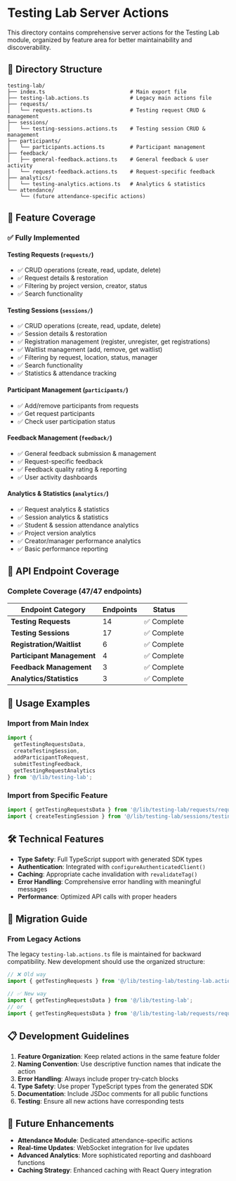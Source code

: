 # Testing Lab Server Actions

This directory contains comprehensive server actions for the Testing Lab module, organized by feature area for better maintainability and discoverability.

## 📁 Directory Structure

```
testing-lab/
├── index.ts                           # Main export file
├── testing-lab.actions.ts             # Legacy main actions file
├── requests/
│   └── requests.actions.ts            # Testing request CRUD & management
├── sessions/
│   └── testing-sessions.actions.ts    # Testing session CRUD & management
├── participants/
│   └── participants.actions.ts        # Participant management
├── feedback/
│   ├── general-feedback.actions.ts    # General feedback & user activity
│   └── request-feedback.actions.ts    # Request-specific feedback
├── analytics/
│   └── testing-analytics.actions.ts   # Analytics & statistics
└── attendance/
    └── (future attendance-specific actions)
```

## 🎯 Feature Coverage

### ✅ **Fully Implemented**

#### **Testing Requests** (`requests/`)
- ✅ CRUD operations (create, read, update, delete)
- ✅ Request details & restoration
- ✅ Filtering by project version, creator, status
- ✅ Search functionality

#### **Testing Sessions** (`sessions/`)
- ✅ CRUD operations (create, read, update, delete)
- ✅ Session details & restoration
- ✅ Registration management (register, unregister, get registrations)
- ✅ Waitlist management (add, remove, get waitlist)
- ✅ Filtering by request, location, status, manager
- ✅ Search functionality
- ✅ Statistics & attendance tracking

#### **Participant Management** (`participants/`)
- ✅ Add/remove participants from requests
- ✅ Get request participants
- ✅ Check user participation status

#### **Feedback Management** (`feedback/`)
- ✅ General feedback submission & management
- ✅ Request-specific feedback
- ✅ Feedback quality rating & reporting
- ✅ User activity dashboards

#### **Analytics & Statistics** (`analytics/`)
- ✅ Request analytics & statistics
- ✅ Session analytics & statistics
- ✅ Student & session attendance analytics
- ✅ Project version analytics
- ✅ Creator/manager performance analytics
- ✅ Basic performance reporting

## 🔧 API Endpoint Coverage

### **Complete Coverage (47/47 endpoints)**

| Endpoint Category | Endpoints | Status |
|-------------------|-----------|---------|
| **Testing Requests** | 14 | ✅ Complete |
| **Testing Sessions** | 17 | ✅ Complete |
| **Registration/Waitlist** | 6 | ✅ Complete |
| **Participant Management** | 4 | ✅ Complete |
| **Feedback Management** | 3 | ✅ Complete |
| **Analytics/Statistics** | 3 | ✅ Complete |

## 📖 Usage Examples

### Import from Main Index
```typescript
import { 
  getTestingRequestsData,
  createTestingSession,
  addParticipantToRequest,
  submitTestingFeedback,
  getTestingRequestAnalytics
} from '@/lib/testing-lab';
```

### Import from Specific Feature
```typescript
import { getTestingRequestsData } from '@/lib/testing-lab/requests/requests.actions';
import { createTestingSession } from '@/lib/testing-lab/sessions/testing-sessions.actions';
```

## 🛠️ Technical Features

- **Type Safety**: Full TypeScript support with generated SDK types
- **Authentication**: Integrated with `configureAuthenticatedClient()`
- **Caching**: Appropriate cache invalidation with `revalidateTag()`
- **Error Handling**: Comprehensive error handling with meaningful messages
- **Performance**: Optimized API calls with proper headers

## 🚀 Migration Guide

### From Legacy Actions
The legacy `testing-lab.actions.ts` file is maintained for backward compatibility. New development should use the organized structure:

```typescript
// ❌ Old way
import { getTestingRequests } from '@/lib/testing-lab/testing-lab.actions';

// ✅ New way  
import { getTestingRequestsData } from '@/lib/testing-lab';
// or
import { getTestingRequestsData } from '@/lib/testing-lab/requests/requests.actions';
```

## 📋 Development Guidelines

1. **Feature Organization**: Keep related actions in the same feature folder
2. **Naming Convention**: Use descriptive function names that indicate the action
3. **Error Handling**: Always include proper try-catch blocks
4. **Type Safety**: Use proper TypeScript types from the generated SDK
5. **Documentation**: Include JSDoc comments for all public functions
6. **Testing**: Ensure all new actions have corresponding tests

## 🔮 Future Enhancements

- **Attendance Module**: Dedicated attendance-specific actions
- **Real-time Updates**: WebSocket integration for live updates
- **Advanced Analytics**: More sophisticated reporting and dashboard functions
- **Caching Strategy**: Enhanced caching with React Query integration
